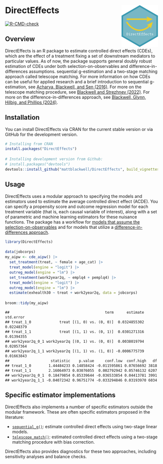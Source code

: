
# DirectEffects <a href='https://mattblackwell.github.io/DirectEffects'><img src='man/figures/logo.png' align="right" height="138" /></a>

<!-- badges: start -->

[![R-CMD-check](https://github.com/mattblackwell/DirectEffects/workflows/R-CMD-check/badge.svg)](https://github.com/mattblackwell/DirectEffects/actions)
<!-- badges: end -->

## Overview

DirectEffects is an R package to estimate controlled direct effects
(CDEs), which are the effect of a treatment fixing a set of downstream
mediators to particular values. As of now, the package supports general
doubly robust estimation of CDEs under both selection-on-observables and
difference-in-differences assumptions. sequential g-estimation and a
two-stage matching approach called telescope matching. For more
information on how CDEs can be useful for applied research and a brief
introduction to sequential g-estimation, see [Acharya, Blackwell, and
Sen
(2016)](http://www.mattblackwell.org/files/papers/direct-effects.pdf).
For more on the telescope matching procedure, see [Blackwell and
Strezhnev
(2022)](https://www.mattblackwell.org/files/papers/telescope_matching.pdf).
For more on the difference-in-differences approach, see [Blackwell,
Glynn, Hilbig, and Phillips
(2024)](https://www.mattblackwell.org/files/papers/did_cde.pdf).

## Installation

You can install DirectEffects via CRAN for the current stable version or
via GitHub for the development version.

``` r
# Installing from CRAN
install.packages("DirectEffects")

# Installing development version from Github:
# install.packages("devtools")
devtools::install_github("mattblackwell/DirectEffects", build_vignettes = TRUE)
```

## Usage

DirectEffects uses a modular approach to specifying the models and
estimators used to estimate the average controlled direct effect (ACDE).
You can specify a propensity score and outcome regression model for each
treatment variable (that is, each causal variable of interest), along
with a set of parametric and machine learning estimators for these
nuisance functions. The package has a workflow for [models that assume
the
selection-on-observables](https://mattblackwell.github.io/DirectEffects/articles/DirectEffects.html)
and for models that utilize a [difference-in-differences
approach](https://mattblackwell.github.io/DirectEffects/articles/did_cde.html).

``` r
library(DirectEffects)

data(jobcorps)
my_aipw <- cde_aipw() |>
  set_treatment(treat, ~ female + age_cat) |>
  treat_model(engine = "logit") |>
  outreg_model(engine = "lm") |>
  set_treatment(work2year2q, ~ emplq4 + pemplq4) |>
  treat_model(engine = "logit") |>
  outreg_model(engine = "lm") |>
  estimate(exhealth30 ~ treat + work2year2q, data = jobcorps)

broom::tidy(my_aipw)
```

    ##                                            term      estimate  std.error
    ## treat_1_0             treat [(1, 0) vs. (0, 0)]  0.0324855302 0.02248379
    ## treat_1_1             treat [(1, 1) vs. (0, 1)]  0.0301271316 0.01394355
    ## work2year2q_0_1 work2year2q [(0, 1) vs. (0, 0)]  0.0038019794 0.02057364
    ## work2year2q_1_1 work2year2q [(1, 1) vs. (1, 0)] -0.0006775739 0.01663843
    ##                   statistic    p.value     conf.low  conf.high   df
    ## treat_1_0        1.44484233 0.14858424 -0.011595861 0.07656692 3818
    ## treat_1_1        2.16064973 0.03076055  0.002792942 0.05746132 6207
    ## work2year2q_0_1  0.18479854 0.85339644 -0.036533854 0.04413781 3991
    ## work2year2q_1_1 -0.04072342 0.96751774 -0.033294846 0.03193970 6034

## Specific estimator implementations

DirectEffects also implements a number of specific estimators outside
the modular framework. These are often specific estimators proposed in
the literature:

- [`sequential_g()`](https://mattblackwell.github.io/DirectEffects/articles/sequential_g.html):
  estimate controlled direct effects using two-stage linear models.
- [`telescope_match()`](https://mattblackwell.github.io/DirectEffects/articles/telescope_matching.html):
  estimated controlled direct effects using a two-stage matching
  procedure with bias correction.

DirectEffects also provides diagnostics for these two approaches,
including sensitivity analyses and balance checks.
